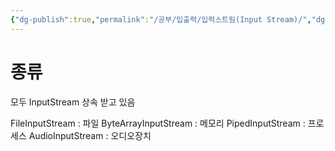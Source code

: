 ```yaml
---
{"dg-publish":true,"permalink":"/공부/입출력/입력스트림(Input Stream)/","dgPassFrontmatter":true}
---
```


# 종류

모두 InputStream 상속 받고 있음

FileInputStream : 파일
ByteArrayInputStream : 메모리
PipedInputStream : 프로세스
AudioInputStream : 오디오장치